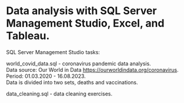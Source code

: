 # Data analysis with SQL Server Management Studio, Excel, and Tableau.

SQL Server Management Studio tasks:  

world_covid_data.sql - coronavirus pandemic data analysis.  
Data source: Our World in Data https://ourworldindata.org/coronavirus.  
Period: 01.03.2020 - 16.08.2023.  
Data is divided into two sets, deaths and vaccinations.  

data_cleaning.sql - data cleaning exercises.  
